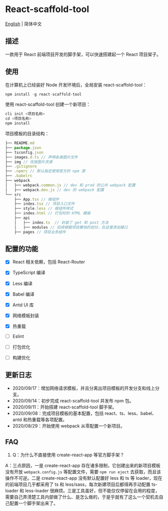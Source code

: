 # React-scaffold-tool

[English](https://github.com/DangoSky/react-scaffold-tool/blob/master/README_en.md) | 简体中文

## 描述

一款用于 React 前端项目开发的脚手架，可以快速搭建起一个 React 项目架子。

## 使用

在计算机上已经装好 Node 开发环境后，全局安装 react-scaffold-tool：

```js
npm install -g react-scaffold-tool
```

使用 react-scaffold-tool 创建一个新项目：

```js
cli init <项目名称>
cd <项目名称>
npm install
```

项目模板的目录结构：

```js
├── README.md
├── package.json
├── tsconfig.json
├── images.d.ts // 声明各类图片文件
├── img // 存放图片资源
├── .gitignore
├── .npmrc // 默认指定使用官方的 npm 源
├── .babelrc
├── webpack
│   ├── webpack.common.js // dev 和 prod 的公共 webpack 配置
│   ├── webpack.dev.js // dev 的 webpack 配置
└── src
    ├── App.tsx // 根组件
    ├── index.tsx // 项目入口文件
    ├── style.less // 根组件样式
    ├── index.html // 打包时的 HTML 模板
    ├── api 
    │   ├── index.ts  // 封装了 get 和 post 方法
    │   ├── modules // 后续根据项目模块的划分，在这里添加接口
    ├── pages // 项目业务组件
```

## 配置的功能

- [x] React 相关依赖，包括 React-Router
- [x] TypeScript 编译
- [x] Less 编译
- [x] Babel 编译
- [x] Antd UI 库
- [x] 网络模板封装
- [x] 热重载
- [ ] Eslint
- [ ] 打包优化
- [ ] 构建优化


## 更新日志

- 2020/09/17：增加网络请求模板，并且分离出项目模板的开发分支和线上分支。
- 2020/09/14：初步完成 react-scaffold-tool 并发布 npm 包。
- 2020/09/11：开始搭建 react-scaffold-tool 脚手架。
- 2020/09/08：完成项目模板的基本配置，包括 react、ts、less、babel、antd 和热重载等各项配置。
- 2020/08/29：开始使用 webpack 从零配置一个新项目。


## FAQ

1. Q：为什么不直接使用 create-react-app 等官方脚手架？

A：三点原因，一是 create-react-app 存在诸多限制，它创建出来的新项目模板没有开放 `webpack.config.js` 等配置文件，需要 `npm run eject` 去获取，而且该操作不可逆。二是 create-react-app 没有默认配置好 less 和 ts 等 loader，现在的前端项目几乎都采用了 ts 和 less/sass，每次新建项目后都得再手动配置 ts-loader 和 less-loader 很麻烦。三是工具虽好，但不能仅仅停留在会用的程度，需要自己弄清楚工具内部做了什么、是怎么做的，于是乎就有了这么一个契机去自己配置一个脚手架出来了。

